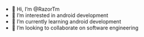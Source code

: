 - 👋 Hi, I’m @RazorTm
- 👀 I’m interested in android development
- 🌱 I’m currently learning android development
- 💞️ I’m looking to collaborate on software engineering

<!---
RazorTm/RazorTm is a ✨ special ✨ repository because its `README.md` (this file) appears on your GitHub profile.
You can click the Preview link to take a look at your changes.
--->
